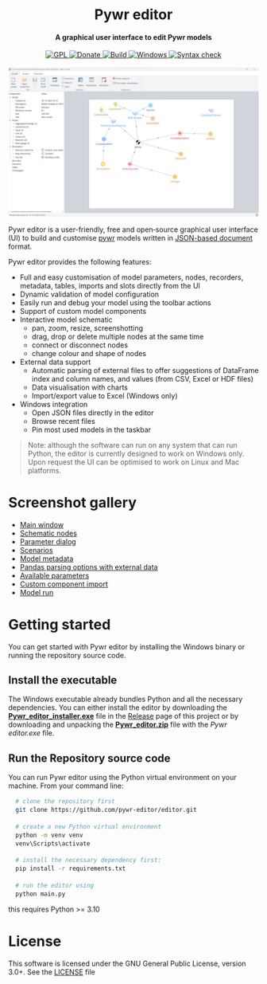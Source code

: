 <h1 align="center">
  Pywr editor
  <br>
</h1>
<h4 align="center">A graphical user interface to edit Pywr models</h4>

<p align="center">
  <a href="https://www.gnu.org/licenses/gpl-3.0.en.html">
    <img src="https://img.shields.io/badge/license-GPL-blue"
         alt="GPL" />
  </a>
  <a href="https://paypal.me/ssimoncelli87">
    <img src="https://img.shields.io/badge/%C2%A3-donate-red" alt="Donate" />
  </a>
  <a href="https://github.com/pywr-editor/editor/actions/workflows/build.yaml">
    <img src="https://github.com/pywr-editor/editor/actions/workflows/build.yaml/badge.svg" alt="Build" />
  </a>
  <a href="https://github.com/pywr-editor/editor/actions/workflows/test.yaml">
    <img src="https://github.com/pywr-editor/editor/actions/workflows/test.yaml/badge.svg" alt="Windows" />
  </a>
  <a href="https://github.com/pywr-editor/editor/actions/workflows/flake8.yaml">
    <img src="https://github.com/pywr-editor/editor/actions/workflows/flake8.yaml/badge.svg" alt="Syntax check" />
  </a>
  
  <br/>
  <br/>
  <img src="screenshots/main_window.png" style="width:700px" alt="Main window"/>
  
</p>



Pywr editor is a user-friendly, free and open‑source graphical user interface (UI) to build and customise [pywr](https://github.com/pywr/pywr) 
models written in [JSON-based document](https://pywr.github.io/pywr/json.html) format. 

Pywr editor provides the following features:

- Full and easy customisation of model parameters, nodes, recorders, metadata, tables, imports and slots directly from the UI
- Dynamic validation of model configuration
- Easily run and debug your model using the toolbar actions
- Support of custom model components
- Interactive model schematic
  - pan, zoom, resize, screenshotting
  - drag, drop or delete multiple nodes at the same time
  - connect or disconnect nodes
  - change colour and shape of nodes
- External data support
  - Automatic parsing of external files to offer suggestions of DataFrame index and column names, and values (from CSV, Excel or HDF files)
  - Data visualisation with charts
  - Import/export value to Excel (Windows only)
- Windows integration
  - Open JSON files directly in the editor
  - Browse recent files
  - Pin most used models in the taskbar

> Note: although the software can run on any system that can run Python, 
> the editor is currently designed to work on Windows only. Upon request
> the UI can be optimised to work on Linux and Mac platforms.

# Screenshot gallery
- [Main window](screenshots/main_window.png)
- [Schematic nodes](screenshots/schematic_nodes.png)
- [Parameter dialog](screenshots/parameter_dialog.png)
- [Scenarios](screenshots/scenarios.png)
- [Model metadata](screenshots/metadata.png)
- [Pandas parsing options with external data](screenshots/tables.png)
- [Available parameters](screenshots/available_parameters.png)
- [Custom component import](screenshots/custom_imports.png)
- [Model run](screenshots/model_run.png)

# Getting started
You can get started with Pywr editor by installing the Windows binary or running the
repository source code.

## Install the executable
The Windows executable already bundles Python and all the necessary dependencies. You can either 
install the editor by downloading the [**Pywr_editor_installer.exe**](https://github.com/pywr-editor/editor/releases)
file in the [Release](https://github.com/pywr-editor/editor/releases) page of this project or by 
downloading and unpacking the [**Pywr_editor.zip**](https://github.com/pywr-editor/editor/releases)
file with the _Pywr editor.exe_ file.

## Run the Repository source code
You can run Pywr editor using the Python virtual environment on your machine. From your command line:

  ```bash
    # clone the repository first
    git clone https://github.com/pywr-editor/editor.git
    
    # create a new Python virtual environment
    python -m venv venv
    venv\Scripts\activate

    # install the necessary dependency first:
    pip install -r requirements.txt
    
    # run the editor using
    python main.py
  ```
this requires Python >= 3.10


# License
This software is licensed under the GNU General Public License, version 3.0+. See the [LICENSE](LICENSE.txt) file

